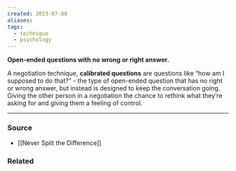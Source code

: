 ```yaml
---
created: 2023-07-08
aliases: 
tags:
  - technique
  - psychology
---
```

**Open-ended questions with no wrong or right answer.**

A negotiation technique, **calibrated questions** are questions like “how am I supposed to do that?” - the type of open-ended question that has no right or wrong answer, but instead is designed to keep the conversation going. Giving the other person in a negotiation the chance to rethink what they’re asking for and giving them a feeling of control.

---

### Source
- [[Never Split the Difference]]

### Related